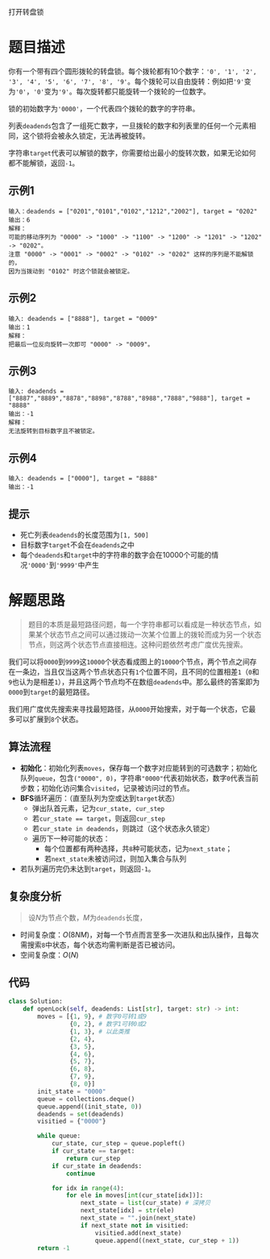 打开转盘锁

# 题目描述

你有一个带有四个圆形拨轮的转盘锁。每个拨轮都有10个数字：`'0', '1', '2', '3', '4', '5', '6', '7', '8', '9'`。每个拨轮可以自由旋转：例如把`'9'`变为`'0'`，`'0'`变为`'9'`。每次旋转都只能旋转一个拨轮的一位数字。

锁的初始数字为`'0000'`，一个代表四个拨轮的数字的字符串。

列表`deadends`包含了一组死亡数字，一旦拨轮的数字和列表里的任何一个元素相同，这个锁将会被永久锁定，无法再被旋转。

字符串`target`代表可以解锁的数字，你需要给出最小的旋转次数，如果无论如何都不能解锁，返回`-1`。

## 示例1

```
输入：deadends = ["0201","0101","0102","1212","2002"], target = "0202"
输出：6
解释：
可能的移动序列为 "0000" -> "1000" -> "1100" -> "1200" -> "1201" -> "1202" -> "0202"。
注意 "0000" -> "0001" -> "0002" -> "0102" -> "0202" 这样的序列是不能解锁的，
因为当拨动到 "0102" 时这个锁就会被锁定。
```

## 示例2

```
输入: deadends = ["8888"], target = "0009"
输出：1
解释：
把最后一位反向旋转一次即可 "0000" -> "0009"。
```

## 示例3

```
输入: deadends = ["8887","8889","8878","8898","8788","8988","7888","9888"], target = "8888"
输出：-1
解释：
无法旋转到目标数字且不被锁定。
```

## 示例4

```
输入: deadends = ["0000"], target = "8888"
输出：-1
```

## 提示

- 死亡列表`deadends`的长度范围为`[1, 500]`
- 目标数字`target`不会在`deadends`之中
- 每个`deadends`和`target`中的字符串的数字会在10000个可能的情况`'0000'`到`'9999'`中产生

# 解题思路

> 题目的本质是最短路径问题，每一个字符串都可以看成是一种状态节点，如果某个状态节点之间可以通过拨动一次某个位置上的拨轮而成为另一个状态节点，则这两个状态节点直接相连。这种问题依然考虑广度优先搜索。

我们可以将`0000`到`9999`这`10000`个状态看成图上的`10000`个节点，两个节点之间存在一条边，当且仅当这两个节点状态只有`1`个位置不同，且不同的位置相差`1`（`0`和`9`也认为是相差`1`），并且这两个节点均不在数组`deadends`中。那么最终的答案即为`0000`到`target`的最短路径。

我们用广度优先搜索来寻找最短路径，从`0000`开始搜索，对于每一个状态，它最多可以扩展到`8`个状态。

## 算法流程

- **初始化**：初始化列表`moves`，保存每一个数字对应能转到的可选数字；初始化队列`queue`，包含`("0000", 0)`，字符串`"0000"`代表初始状态，数字`0`代表当前步数；初始化访问集合`visited`，记录被访问过的节点。
- **BFS**循环遍历：（直至队列为空或达到`target`状态）
  - 弹出队首元素，记为`cur_state, cur_step`
  - 若`cur_state == target`，则返回`cur_step`
  - 若`cur_state in deadends`，则跳过（这个状态永久锁定）
  - 遍历下一种可能的状态：
    - 每个位置都有两种选择，共`8`种可能状态，记为`next_state`；
    - 若`next_state`未被访问过，则加入集合与队列
- 若队列遍历完仍未达到`target`，则返回`-1`。

## 复杂度分析

> 设$N$为节点个数，$M$为`deadends`长度，

- 时间复杂度：$O(8NM)$，对每一个节点而言至多一次进队和出队操作，且每次需搜索`8`中状态，每个状态均需判断是否已被访问。
- 空间复杂度：$O(N)$

## 代码

```python
class Solution:
    def openLock(self, deadends: List[str], target: str) -> int:
        moves = [{1, 9}, # 数字0可转1或9
                 {0, 2}, # 数字1可转0或2
                 {1, 3}, # 以此类推
                 {2, 4},
                 {3, 5},
                 {4, 6},
                 {5, 7}, 
                 {6, 8},
                 {7, 9},
                 {8, 0}]
        init_state = "0000"
        queue = collections.deque()
        queue.append((init_state, 0))
        deadends = set(deadends)
        visitied = {"0000"}

        while queue:
            cur_state, cur_step = queue.popleft()
            if cur_state == target:
                return cur_step
            if cur_state in deadends:
                continue

            for idx in range(4):
                for ele in moves[int(cur_state[idx])]:
                    next_state = list(cur_state) # 深拷贝
                    next_state[idx] = str(ele)
                    next_state = "".join(next_state)
                    if next_state not in visitied:
                        visitied.add(next_state)
                        queue.append((next_state, cur_step + 1))
        return -1
```


